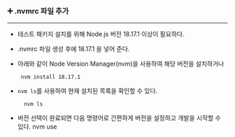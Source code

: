 ### ➕ .nvmrc 파일 추가

---

- 테스트 패키지 설치를 위해 Node.js 버전 18.17.1 이상이 필요하다.
- .nvmrc 파일 생성 후에 18.17.1 을 넣어 준다.
- 아래와 같이 Node Version Manager(nvm)을 사용하여 해당 버전을 설치하거나

       nvm install 18.17.1

- `nvm ls`를 사용하여 현재 설치된 목록을 확인할 수 있다.

        nvm ls

- 버전 선택이 완료되면 다음 명령어로 간편하게 버전을 설정하고 개발을 시작할 수 있다.
        nvm use
